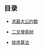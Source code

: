 目录
------

* [求最大公约数](/src/gcd/gcd.java)

* [二叉搜索树](/src/Search/BST.java)

* [排序算法](/src/Sort/Sort.java)
